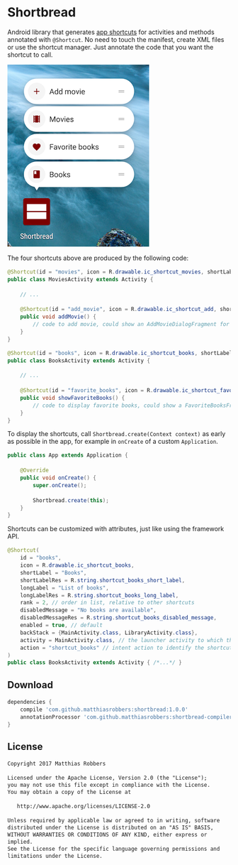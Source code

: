 Shortbread
==========

Android library that generates [app shortcuts][1] for activities and methods annotated with `@Shortcut`. 
No need to touch the manifest, create XML files or use the shortcut manager. Just annotate the code that 
you want the shortcut to call.

![Sample](sample.png)

The four shortcuts above are produced by the following code:

```java
@Shortcut(id = "movies", icon = R.drawable.ic_shortcut_movies, shortLabel = "Movies")
public class MoviesActivity extends Activity {

    // ...
    
    @Shortcut(id = "add_movie", icon = R.drawable.ic_shortcut_add, shortLabel = "Add movie")
    public void addMovie() {
        // code to add movie, could show an AddMovieDialogFragment for example 
    }
}
```

```java
@Shortcut(id = "books", icon = R.drawable.ic_shortcut_books, shortLabel = "Books")
public class BooksActivity extends Activity {

    // ...
    
    @Shortcut(id = "favorite_books", icon = R.drawable.ic_shortcut_favorite, shortLabel = "Favorite books")
    public void showFavoriteBooks() {
        // code to display favorite books, could show a FavoriteBooksFragment for example 
    }
}
```

To display the shortcuts, call `Shortbread.create(Context context)` as early as possible in the app, for 
example in `onCreate` of a custom `Application`. 

```java
public class App extends Application {

    @Override
    public void onCreate() {
        super.onCreate();

        Shortbread.create(this);
    }
}
```

Shortcuts can be customized with attributes, just like using the framework API.
  
```java
@Shortcut(
    id = "books", 
    icon = R.drawable.ic_shortcut_books, 
    shortLabel = "Books",
    shortLabelRes = R.string.shortcut_books_short_label,
    longLabel = "List of books",
    longLabelRes = R.string.shortcut_books_long_label,
    rank = 2, // order in list, relative to other shortcuts
    disabledMessage = "No books are available",
    disabledMessageRes = R.string.shortcut_books_disabled_message,
    enabled = true, // default
    backStack = {MainActivity.class, LibraryActivity.class},
    activity = MainActivity.class, // the launcher activity to which the shortcut should be attached
    action = "shortcut_books" // intent action to identify the shortcut from the launched activity
)
public class BooksActivity extends Activity { /*...*/ }
```
Download
--------

```groovy
dependencies {
    compile 'com.github.matthiasrobbers:shortbread:1.0.0'
    annotationProcessor 'com.github.matthiasrobbers:shortbread-compiler:1.0.0'
}
```

License
-------

    Copyright 2017 Matthias Robbers

    Licensed under the Apache License, Version 2.0 (the "License");
    you may not use this file except in compliance with the License.
    You may obtain a copy of the License at

       http://www.apache.org/licenses/LICENSE-2.0

    Unless required by applicable law or agreed to in writing, software
    distributed under the License is distributed on an "AS IS" BASIS,
    WITHOUT WARRANTIES OR CONDITIONS OF ANY KIND, either express or implied.
    See the License for the specific language governing permissions and
    limitations under the License.



 [1]: https://developer.android.com/guide/topics/ui/shortcuts.html
